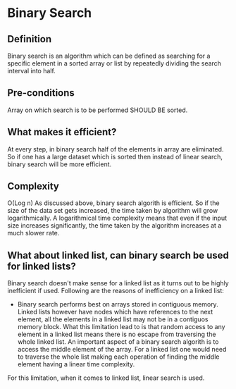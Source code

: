 # Binary Search

## Definition
Binary search is an algorithm which can be defined as searching for a specific element in a sorted array or list by
repeatedly dividing the search interval into half.

## Pre-conditions
Array on which search is to be performed SHOULD BE sorted.

## What makes it efficient?
At every step, in binary search half of the elements in array are eliminated. So if one has a large dataset which is sorted
then instead of linear search, binary search will be more efficient.

## Complexity
O(Log n)
As discussed above, binary search algorith is efficient. So if the size of the data set gets increased, the time taken by
algorithm will grow logarithmically.
A logarithmical time complexity means that even if the input size increases significantly, the time taken by the
algorithm increases at a much slower rate.

## What about linked list, can binary search be used for linked lists?
Binary search doesn't make sense for a linked list as it turns out to be highly inefficient if used. Following are the reasons
of inefficiency on a linked list:

- Binary search performs best on arrays stored in contiguous memory. Linked lists however have nodes which have references
to the next element, all the elements in a linked list may not be in a contiguos memory block. What this limitation lead to
is that random access to any element in a linked list means there is no escape from traversing the whole linked list. An
important aspect of a binary search algorith is to access the middle element of the array. For a linked list one would need
to traverse the whole list making each operation of finding the middle element having a linear time complexity.

For this limitation, when it comes to linked list, linear search is used.